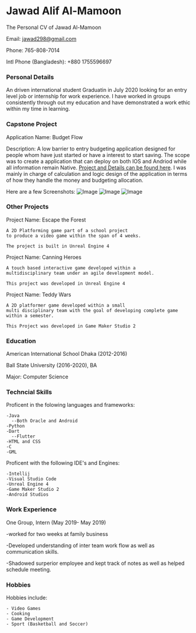 # Jawad Alif Al-Mamoon
The Personal CV of Jawad Al-Mamoon

Email: jawad298@gmail.com

Phone: 765-808-7014

Intl Phone (Bangladesh): +880 1755596697


### Personal Details
An driven international student Graduatin in July 2020 looking for an entry level job or internship for work experience. I have worked in groups consistently through out my education and have demonstrated a work ethic within my time in learning.

### Capstone Project

Application Name: Budget Flow

Description: A low barrier to entry budgeting application designed for people whom have just started or have a interest to start saving. The scope was to create a application that can deploy on both IOS and Andriod while all information remain Native. [Project and Details can be found here](https://github.com/Phlank/BudgetingMobileApp). I was mainly in charge of calculation and logic design of the application in terms of how they handle the money and budgeting allocation.

Here are a few Screenshots:
![Image](https://jawalma.github.io/master/images/new_userpage.png)
![Image](https://jawalma.github.io/master/images/veiwAllotments.png)
![Image](https://jawalma.github.io/master/images/userPage_withArrow.png)

### Other Projects

Project Name: Escape the Forest
```
A 2D Platforming game part of a school project 
to produce a video game within the span of 4 weeks.

The project is built in Unreal Engine 4
```

Project Name: Canning Heroes 
```
A touch based interactive game developed within a 
multidisciplinary team under an agile development model.

This project was developed in Unreal Engine 4
```

Project Name: Teddy Wars
```
A 2D platformer game developed within a small 
multi disciplinary team with the goal of developing complete game
within a semester.

This Project was developed in Game Maker Studio 2
```
### Education

American International School Dhaka (2012-2016)

Ball State University (2016-2020), BA

Major: Computer Science

### Techncial Skills
Proficent in the folowing languages and frameworks:
```
-Java
  --Both Oracle and Android
-Python
-Dart 
  --Flutter
-HTML and CSS
-C
-GML
```
Proficent with the following IDE's and Engines:
```
-Intellij
-Visual Studio Code
-Unreal Engine 4
-Game Maker Studio 2
-Android Studios
```
### Work Experience
One Group, Intern (May 2019- May 2019)

-worked for two weeks at family business

-Developed understanding of inter team work flow as well as communication skills.

-Shadowed surperior employee and kept track of notes as well as helped schedule meeting.

### Hobbies
Hobbies include:
```
- Video Games
- Cooking
- Game Development
- Sport (Basketball and Soccer)
```
